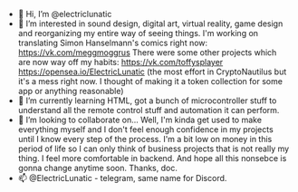 - 👋 Hi, I’m @electriclunatic
- 👀 I’m interested in sound design, digital art, virtual reality, game design and reorganizing my entire way of seeing things.
I'm working on translating Simon Hanselmann's comics right now: https://vk.com/meggmoggrus
There were some other projects which are now way off my habits:
https://vk.com/toffysplayer
https://opensea.io/ElectricLunatic (the most effort in CryptoNautilus but it's a mess right now. I thought of making it a token collection for some app or anything reasonable)
- 🌱 I’m currently learning HTML, got a bunch of microcontroller stuff to understand all the remote control stuff and automation it can perform.
- 💞️ I’m looking to collaborate on... Well, I'm kinda get used to make everything myself and I don't feel enough confidence in my projects until I know every step of the process. I'm a bit low on money in this period of life so I can only think of business projects that is not really my thing. I feel more comfortable in backend. And hope all this nonsebce is gonna change anytime soon. Thanks, doc.
- 📫 @ElectricLunatic - telegram, same name for Discord.
